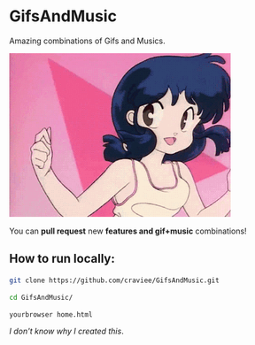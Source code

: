 # GifsAndMusic

Amazing combinations of Gifs and Musics.

![Ranma 1/2 dance gif](https://github.com/craviee/GifsAndMusic/blob/master/img/0.gif)

You can **pull request** new **features and gif+music** combinations!

## How to run locally:

```sh
git clone https://github.com/craviee/GifsAndMusic.git
```
```sh
cd GifsAndMusic/
```
```sh
yourbrowser home.html
```


_I don't know why I created this_.
